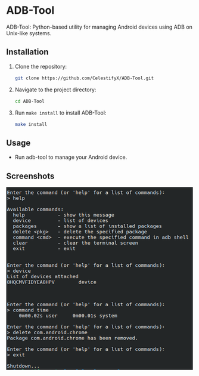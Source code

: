 # ADB-Tool

ADB-Tool: Python-based utility for managing Android devices using ADB on Unix-like systems.

## Installation

1. Clone the repository:
    ```bash
    git clone https://github.com/CelestifyX/ADB-Tool.git
    ```

2. Navigate to the project directory:
    ```bash
    cd ADB-Tool
    ```

3. Run `make install` to install ADB-Tool:
    ```bash
    make install
    ```

## Usage

- Run adb-tool to manage your Android device.

## Screenshots

![screenshot](screenshot.png)
